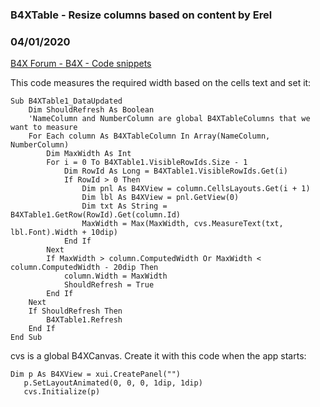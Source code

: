 ###  B4XTable - Resize columns based on content by Erel
### 04/01/2020
[B4X Forum - B4X - Code snippets](https://www.b4x.com/android/forum/threads/102678/)

This code measures the required width based on the cells text and set it:  
  

```B4X
Sub B4XTable1_DataUpdated  
    Dim ShouldRefresh As Boolean  
    'NameColumn and NumberColumn are global B4XTableColumns that we want to measure  
    For Each column As B4XTableColumn In Array(NameColumn, NumberColumn)  
        Dim MaxWidth As Int  
        For i = 0 To B4XTable1.VisibleRowIds.Size - 1  
            Dim RowId As Long = B4XTable1.VisibleRowIds.Get(i)  
            If RowId > 0 Then  
                Dim pnl As B4XView = column.CellsLayouts.Get(i + 1)  
                Dim lbl As B4XView = pnl.GetView(0)  
                Dim txt As String = B4XTable1.GetRow(RowId).Get(column.Id)  
                MaxWidth = Max(MaxWidth, cvs.MeasureText(txt, lbl.Font).Width + 10dip)  
            End If  
        Next  
        If MaxWidth > column.ComputedWidth Or MaxWidth < column.ComputedWidth - 20dip Then  
            column.Width = MaxWidth  
            ShouldRefresh = True  
        End If  
    Next  
    If ShouldRefresh Then  
        B4XTable1.Refresh  
    End If  
End Sub
```

  
  
cvs is a global B4XCanvas. Create it with this code when the app starts:  

```B4X
Dim p As B4XView = xui.CreatePanel("")  
   p.SetLayoutAnimated(0, 0, 0, 1dip, 1dip)  
   cvs.Initialize(p)
```